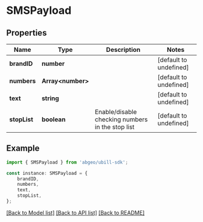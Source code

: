 # SMSPayload


## Properties

Name | Type | Description | Notes
------------ | ------------- | ------------- | -------------
**brandID** | **number** |  | [default to undefined]
**numbers** | **Array&lt;number&gt;** |  | [default to undefined]
**text** | **string** |  | [default to undefined]
**stopList** | **boolean** | Enable/disable checking numbers in the stop list | [default to undefined]

## Example

```typescript
import { SMSPayload } from 'abgeo/ubill-sdk';

const instance: SMSPayload = {
    brandID,
    numbers,
    text,
    stopList,
};
```

[[Back to Model list]](../README.md#documentation-for-models) [[Back to API list]](../README.md#documentation-for-api-endpoints) [[Back to README]](../README.md)
